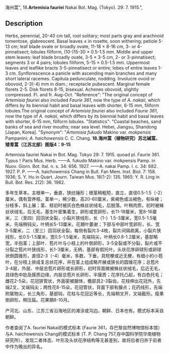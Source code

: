 海州蒿",
18.**Artemisia fauriei** Nakai Bot. Mag. (Tokyo). 29: 7. 1915.",

## Description
Herbs, perennial, 20-40 cm tall, root solitary; most parts gray and arachnoid tomentose, glabrescent. Basal leaves ± in rosette, soon withering; petiole 5-13 cm; leaf blade ovate or broadly ovate, 11-18 × 8-16 cm, 3- or 4-pinnatisect; lobules filiform, (10-)15-30 × 0.5-1.5 mm. Middle and upper stem leaves: leaf blade broadly ovate, 3-5 × 3-5 cm, 2- or 3-pinnatisect; segments 3 or 4 pairs; lobules filiform, 5-15 × 0.5-1.5 mm. Uppermost leaves and leaflike bracts 3-5-pinnatisect or entire; lobes of entire leaves 1-3 cm. Synflorescence a panicle with ascending main branches and many short lateral racemes. Capitula pedunculate, nodding. Involucre ovoid or obovoid, 2-3(-4) mm in diam.; receptacle pubescent. Marginal female florets 2-5. Disk florets 8-15, bisexual. Achenes obovoid, slightly compressed. Fl. and fr. Aug-Oct.
  "Reference": "The original concept of *Artemisia fauriei* also included *Faurie 361*, now the type of *A. nakaii*, which differs by its biennial habit and basal leaves with shorter, 6-15 mm, filiform lobules.The original concept of *Artemisia fauriei* also included *Faurie 361*, now the type of *A. nakaii*, which differs by its biennial habit and basal leaves with shorter, 6-15 mm, filiform lobules.
  "Statistics": "Coastal beaches, sand banks of sea and river mouths; near sea level. Hebei, Jiangsu, Shandong [Japan, Korea].
  "Synonym": "*Artemisia fukudo* Makino var. *mokpensis* Pampanini; *A.* *haichowensis* C. C. Chang.
**18.海州蒿（植物研究）苏北碱蒿、矮青蒿（江苏北部）图版4：9-15**

Artemisia fauriei Nakai in Bot. Mag. Tokyo 29: 7. 1915. quoad pl. Faurie 361. Typus！Paris Mus. Herb. ——A. fukudo Makino var. mokpensis Pamp. in Nuov. Giorn. Bot. Ital. n. s. 34: 656. 1927. ——A. nakai Pamp. l. c. 34: 682. 1927. P. P. ——A. haichowensis Chang in Bull. Fan Mem. Inst. Biol. 7: 158. 1936; S. Y. Hu in Quart. Journ. Taiwan Mus. 18(1-2): 135. 1965: Y. R. Ling in Bull. Bot. Res. 2(2): 36. 1982.

多年生草本。主根单一，垂直，狭纺锤形；根茎稍粗短，直立，直径0.5-1.5（-2）厘米，偶有营养枝。茎单一，稀少数，高20-60厘米，紫褐色或淡褐色，有纵棱；分枝多，斜上展；茎、枝初时被灰白色蛛丝状绒毛，后脱落。叶稍肉质，初时被蛛丝状绒毛，后无毛，基生叶密集着生，卵形或宽卵形，长11-18厘米，宽8-16厘米，三（至四）回羽状全裂，小裂片狭线形，长（1-）1.5-3厘米，宽0.5-1.5毫米，先端稍钝尖，叶柄长5-13厘米，花期叶萎谢；下部与中部叶宽卵形，长、宽3-5厘米，二（至三）回羽状全裂，每侧有裂片3-4枚，裂片间隔疏离，小裂片狭线形，长0.5-1.5厘米，宽0.5-1.5毫米，先端钝尖，叶柄长0.8-1.2厘米，基部略宽，半抱茎；上部叶、苞片叶与小枝上的叶倒卵形，3-5全裂或不分裂，裂片或不分裂之苞片叶狭线形，长1-3厘米，无柄，基部有假托叶。头状花序卵球形或卵球状倒圆锥形，直径2-3（-4）毫米，多数，下垂，具短梗或近无梗，有细小的小苞叶，在分枝上排成复总状花序，并在茎上组成略开展或狭长的圆锥花序；总苞片3-4层，外层、中层总苞片卵形或长卵形，初时背面微被蛛丝状绒毛，后近无毛，具绿色中肋及膜质边缘，内层总苞片长卵形，半膜质；花序托凸起，有白色托毛；雌花2-5朵，花冠狭管状，外面密被腺体，檐部具2-3裂齿，花柱伸出花冠外，先端2叉，叉端钝尖；两性花8-15朵，花冠管状，背面下部有腺点；花药线形，先端附属物尖，长三角形，基部钝，花柱与花冠近等长，先端稍叉开，叉端截形。瘦果倒卵形，稍压扁。花果期8-10月。

产河北、山东、江苏三省沿海地区的滩涂或沟边。朝鲜、日本也有。模式标本采自朝鲜。

作者查阅了A. fauriei Nakai的模式标本 (Faurie 361，存巴黎自然博物馆标本馆）与A. haichowensis Chang的模式标本 (T. P. Chang 757,存中国科学院华南植物研究所），发现二者体态、叶形及头状花序结构等无甚差别，故将后者归并于前者中作为晚出的异名。
